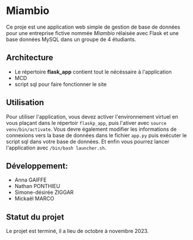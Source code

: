 # Miambio

Ce proje est une application web simple de gestion de base de données pour une entreprise fictive nommée *Miambio* rélaisée avec Flask et une base données MySQL dans un groupe de 4 étudiants.

## Architecture

- Le répertoire **flask_app** contient tout le nécéssaire à l'application
- MCD
- script sql pour faire fonctionner le site

## Utilisation

Pour utiliser l'application, vous devez activer l'environnement virtuel en vous plaçant dans le répertoir `flaskp_app`, puis l'ativer avec `source venv/bin/activate`.
Vous devre également modifier les informations de connexions vers la base de données dans le fichier `app.py` puis exécuter le script sql dans votre base de données.
Et enfin vous pourrez lancer l'application avec `/bin/bash launcher.sh`.

## Développement:

- Anna GAIFFE
- Nathan PONTHIEU
- Simone-désirée ZIGGAR
- Mickaël MARCO

## Statut du projet

Le projet est terminé, il a lieu de octobre à novembre 2023.
